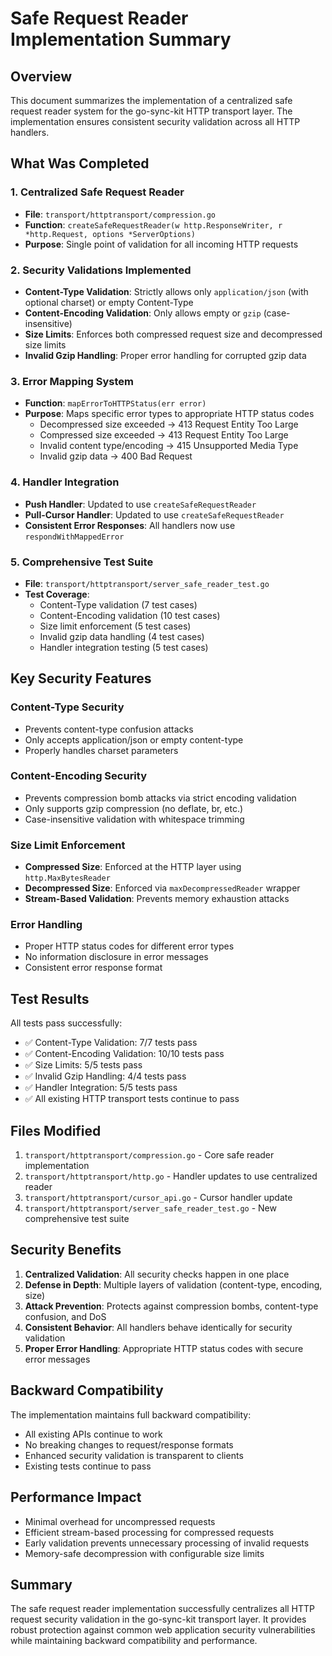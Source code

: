 # Safe Request Reader Implementation Summary

## Overview

This document summarizes the implementation of a centralized safe request reader system for the go-sync-kit HTTP transport layer. The implementation ensures consistent security validation across all HTTP handlers.

## What Was Completed

### 1. Centralized Safe Request Reader
- **File**: `transport/httptransport/compression.go`
- **Function**: `createSafeRequestReader(w http.ResponseWriter, r *http.Request, options *ServerOptions)`
- **Purpose**: Single point of validation for all incoming HTTP requests

### 2. Security Validations Implemented
- **Content-Type Validation**: Strictly allows only `application/json` (with optional charset) or empty Content-Type
- **Content-Encoding Validation**: Only allows empty or `gzip` (case-insensitive)
- **Size Limits**: Enforces both compressed request size and decompressed size limits
- **Invalid Gzip Handling**: Proper error handling for corrupted gzip data

### 3. Error Mapping System
- **Function**: `mapErrorToHTTPStatus(err error)`
- **Purpose**: Maps specific error types to appropriate HTTP status codes
  - Decompressed size exceeded → 413 Request Entity Too Large
  - Compressed size exceeded → 413 Request Entity Too Large  
  - Invalid content type/encoding → 415 Unsupported Media Type
  - Invalid gzip data → 400 Bad Request

### 4. Handler Integration
- **Push Handler**: Updated to use `createSafeRequestReader`
- **Pull-Cursor Handler**: Updated to use `createSafeRequestReader`
- **Consistent Error Responses**: All handlers now use `respondWithMappedError`

### 5. Comprehensive Test Suite
- **File**: `transport/httptransport/server_safe_reader_test.go`
- **Test Coverage**:
  - Content-Type validation (7 test cases)
  - Content-Encoding validation (10 test cases) 
  - Size limit enforcement (5 test cases)
  - Invalid gzip data handling (4 test cases)
  - Handler integration testing (5 test cases)

## Key Security Features

### Content-Type Security
- Prevents content-type confusion attacks
- Only accepts application/json or empty content-type
- Properly handles charset parameters

### Content-Encoding Security  
- Prevents compression bomb attacks via strict encoding validation
- Only supports gzip compression (no deflate, br, etc.)
- Case-insensitive validation with whitespace trimming

### Size Limit Enforcement
- **Compressed Size**: Enforced at the HTTP layer using `http.MaxBytesReader`
- **Decompressed Size**: Enforced via `maxDecompressedReader` wrapper
- **Stream-Based Validation**: Prevents memory exhaustion attacks

### Error Handling
- Proper HTTP status codes for different error types
- No information disclosure in error messages
- Consistent error response format

## Test Results

All tests pass successfully:
- ✅ Content-Type Validation: 7/7 tests pass
- ✅ Content-Encoding Validation: 10/10 tests pass  
- ✅ Size Limits: 5/5 tests pass
- ✅ Invalid Gzip Handling: 4/4 tests pass
- ✅ Handler Integration: 5/5 tests pass
- ✅ All existing HTTP transport tests continue to pass

## Files Modified

1. `transport/httptransport/compression.go` - Core safe reader implementation
2. `transport/httptransport/http.go` - Handler updates to use centralized reader
3. `transport/httptransport/cursor_api.go` - Cursor handler update
4. `transport/httptransport/server_safe_reader_test.go` - New comprehensive test suite

## Security Benefits

1. **Centralized Validation**: All security checks happen in one place
2. **Defense in Depth**: Multiple layers of validation (content-type, encoding, size)
3. **Attack Prevention**: Protects against compression bombs, content-type confusion, and DoS
4. **Consistent Behavior**: All handlers behave identically for security validation
5. **Proper Error Handling**: Appropriate HTTP status codes with secure error messages

## Backward Compatibility

The implementation maintains full backward compatibility:
- All existing APIs continue to work
- No breaking changes to request/response formats  
- Enhanced security validation is transparent to clients
- Existing tests continue to pass

## Performance Impact

- Minimal overhead for uncompressed requests
- Efficient stream-based processing for compressed requests
- Early validation prevents unnecessary processing of invalid requests
- Memory-safe decompression with configurable size limits

## Summary

The safe request reader implementation successfully centralizes all HTTP request security validation in the go-sync-kit transport layer. It provides robust protection against common web application security vulnerabilities while maintaining backward compatibility and performance.
